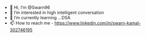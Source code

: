 - 👋 Hi, I’m @Swarn96
- 👀 I’m interested in high intelligent conversation
- 🌱 I’m currently learning ...DSA
- 📫 How to reach me - https://www.linkedin.com/in/swarn-kamal-302746195

<!---
Swarn96/Swarn96 is a ✨ special ✨ repository because its `README.md` (this file) appears on your GitHub profile.
You can click the Preview link to take a look at your changes.
--->
